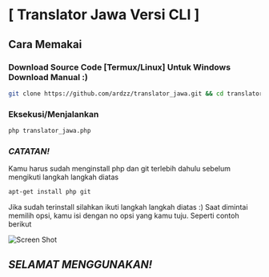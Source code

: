 # [ Translator Jawa Versi CLI ]
## Cara Memakai
### Download Source Code [Termux/Linux] Untuk Windows Download Manual :)
```bash
git clone https://github.com/ardzz/translator_jawa.git && cd translator_jawa
```
### Eksekusi/Menjalankan 
```bash
php translator_jawa.php
```
### *CATATAN!*
Kamu harus sudah menginstall php dan git terlebih dahulu sebelum mengikuti langkah langkah diatas
```bash
apt-get install php git
```
Jika sudah terinstall silahkan ikuti langkah langkah diatas :)
Saat dimintai memilih opsi, kamu isi dengan no opsi yang kamu tuju. Seperti contoh berikut

![Screen Shot](https://raw.githubusercontent.com/ardzz/translator_jawa/master/DeepinScreenshot_select-area_20180510105751.png)

## *SELAMAT MENGGUNAKAN!*
